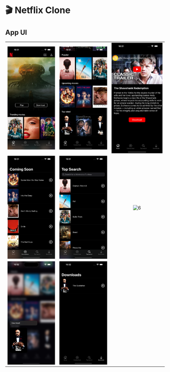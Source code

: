 # 🎬 Netflix Clone 

## App UI

||||
|:--:|:--:|:--:|
|![1](./Screenshots/1.png)|![2](./Screenshots/2.png)|![3](./Screenshots/3.png)
|![4](./Screenshots/4.png)|![5](./Screenshots/5.png)|![6](./Screenshots/6.png)
|![7](./Screenshots/7.png)|![8](./Screenshots/8.png)|